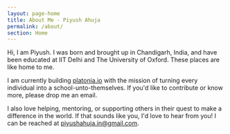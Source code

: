 ```yaml
---
layout: page-home
title: About Me - Piyush Ahuja
permalink: /about/
section: Home
---
```


<!-- <img class='inset right' src='/1.jpg' title='Piyush Ahuja' width='100px'  />  -->

Hi, I am Piyush. I was born and brought up in Chandigarh, India, and have been educated at IIT Delhi and The University of Oxford. These places are like home to me. 

I am currently building [platonia.io](http://platonia.io) with the mission of turning every individual into a school-unto-themselves. If you'd like to contribute or know more, please drop me an email.  

I also love helping, mentoring, or supporting others in their quest to make a difference in the world. If that sounds like you, I'd love to hear from you!  I can be reached at piyushahuja.in@gmail.com.






<!--We are a family of four - Dad, the head of the house, Mother Mathematics and the two of us, the offsprings -  Philosophy and Economics. Dad is a lazy academic, while Mom is a working professional. She goes by the name of Computer Science in corporate circles, and is the best damn person in the whole world.

We also have a half-sister, Little Literature, who's a result of an adulterous affair Dad had with Lady Language in his IIT Delhi days. We had to move to Oxford after that, but Dad, being the man that he is, took responsibility for Little Literature and brough her along. Sometimes we feel that he loves her more than us. 

 Daen looks back at his days of youthful romanticism with a sort of wistful longing, the days when he and mother Mathematics first met, those days, the days of the chase, when he would sit in his room all day thinking about her, the days before the exams when her thoughts wouldnt let him sleep. d oft. Among other things, Dad likes the works of David Foster Wallace, Jorge Luis Borges, Wes Anderson, Hayao Miyazaki 
 -->
